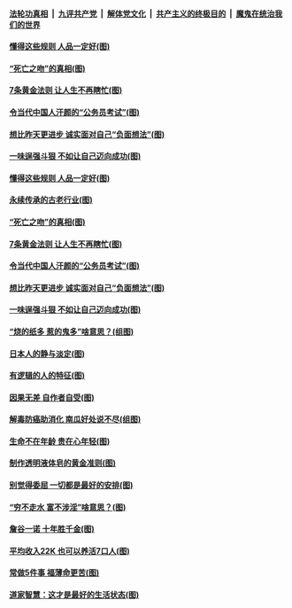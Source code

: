 ####  [法轮功真相](../../../../basic/blob/master/README.md?t=07041602) &nbsp;|&nbsp; [九评共产党](../../../../9ping.md/blob/master/README.md?t=07041602) &nbsp;|&nbsp; [解体党文化](../../../../jtdwh.md/blob/master/README.md?t=07041602)  &nbsp;|&nbsp; [共产主义的终极目的](../../../../gczydzjmd.md/blob/master/README.md?t=07041602) &nbsp;|&nbsp; [魔鬼在统治我们的世界](../../../../mgztzwmdsj.md/blob/master/README.md?t=07041602) 

#### [懂得这些规则 人品一定好(图)](../pages/p8/937490.md?t=07041602) 

#### [“死亡之吻”的真相(图)](../pages/p8/938205.md?t=07041602) 

#### [7条黄金法则 让人生不再瞎忙(图)](../pages/p8/938472.md?t=07041602) 

#### [令当代中国人汗颜的“公务员考试”(图)](../pages/p8/938246.md?t=07041602) 

#### [想比昨天更进步 诚实面对自己“负面想法”(图)](../pages/p8/938419.md?t=07041602) 

#### [一味逞强斗狠 不如让自己迈向成功(图)](../pages/p8/937701.md?t=07041602) 

#### [懂得这些规则 人品一定好(图)](../pages/p8/937490.md?t=07041602) 

#### [永续传承的古老行业(图)](../pages/p8/938548.md?t=07041602) 

#### [“死亡之吻”的真相(图)](../pages/p8/938205.md?t=07041602) 

#### [7条黄金法则 让人生不再瞎忙(图)](../pages/p8/938472.md?t=07041602) 

#### [令当代中国人汗颜的“公务员考试”(图)](../pages/p8/938246.md?t=07041602) 

#### [想比昨天更进步 诚实面对自己“负面想法”(图)](../pages/p8/938419.md?t=07041602) 

#### [一味逞强斗狠 不如让自己迈向成功(图)](../pages/p8/937701.md?t=07041602) 

#### [“烧的纸多 惹的鬼多”啥意思？(组图)](../pages/p8/938393.md?t=07041602) 

#### [日本人的静与淡定(图)](../pages/p8/936769.md?t=07041602) 

#### [有逻辑的人的特征(图)](../pages/p8/938239.md?t=07041602) 

#### [因果无差 自作者自受(图)](../pages/p8/938272.md?t=07041602) 

#### [解毒防癌助消化 南瓜好处说不尽(组图)](../pages/p8/937975.md?t=07041602) 

#### [生命不在年龄 贵在心年轻(图)](../pages/p8/937698.md?t=07041602) 

#### [制作透明液体皂的黄金准则(图)](../pages/p8/938207.md?t=07041602) 

#### [别觉得委屈 一切都是最好的安排(图)](../pages/p8/921940.md?t=07041602) 

#### [“穷不走水 富不涉淫”啥意思？(图)](../pages/p8/938176.md?t=07041602) 

#### [詹谷一诺 十年胜千金(图)](../pages/p8/937705.md?t=07041602) 

#### [平均收入22K 也可以养活7口人(图)](../pages/p8/938104.md?t=07041602) 

#### [常做5件事 福薄命更苦(图)](../pages/p8/937990.md?t=07041602) 

#### [道家智慧：这才是最好的生活状态(图)](../pages/p8/900827.md?t=07041602) 

